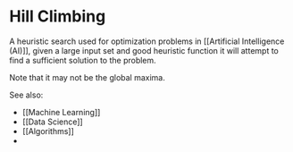 # Hill Climbing

A heuristic search used for optimization problems in [[Artificial Intelligence (AI)]], given a large input set and good heuristic function it will attempt to find a sufficient solution to the problem.

Note that it may not be the global maxima.


See also:
- [[Machine Learning]]
- [[Data Science]]
- [[Algorithms]]
- 